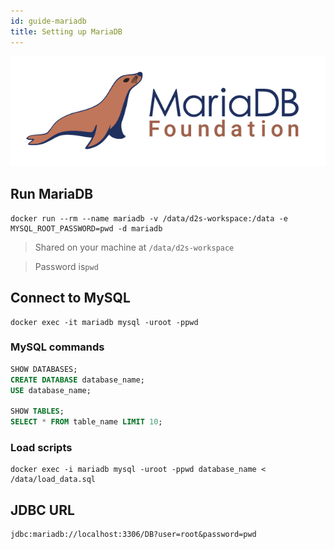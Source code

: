 ```yaml
---
id: guide-mariadb
title: Setting up MariaDB
---
```


[![](/img/mariadb.png)](https://mariadb.org/)

## Run MariaDB
```shell
docker run --rm --name mariadb -v /data/d2s-workspace:/data -e MYSQL_ROOT_PASSWORD=pwd -d mariadb
```

> Shared on your machine at `/data/d2s-workspace`

> Password is`pwd`

## Connect to MySQL

```shell
docker exec -it mariadb mysql -uroot -ppwd
```

### MySQL commands
```sql
SHOW DATABASES;
CREATE DATABASE database_name;
USE database_name;

SHOW TABLES;
SELECT * FROM table_name LIMIT 10;
```

### Load scripts
```shell
docker exec -i mariadb mysql -uroot -ppwd database_name < /data/load_data.sql
```

## JDBC URL

```shell
jdbc:mariadb://localhost:3306/DB?user=root&password=pwd
```